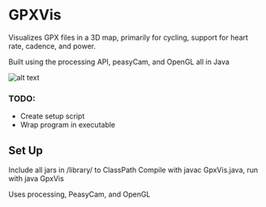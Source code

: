 # GPXVis
Visualizes GPX files in a 3D map, primarily for cycling, support for heart rate, cadence, and power.

Built using the processing API, peasyCam, and OpenGL all in Java

![alt text](https://github.com/abarbieu/gpxVis/blob/master/gpxvisdemo.gif "shader issues, flight control")

### TODO: 
* Create setup script
* Wrap program in executable

## Set Up
Include all jars in /library/ to ClassPath
Compile with javac GpxVis.java, run with java GpxVis

Uses processing, PeasyCam, and OpenGL


